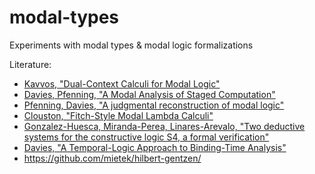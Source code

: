 # modal-types
Experiments with modal types & modal logic formalizations

Literature:
* [Kavvos, "Dual-Context Calculi for Modal Logic"](https://arxiv.org/abs/1602.04860)
* [Davies, Pfenning, "A Modal Analysis of Staged Computation"](https://www.cs.cmu.edu/~fp/papers/jacm00.pdf)
* [Pfenning, Davies, "A judgmental reconstruction of modal logic"](https://www.cs.cmu.edu/~fp/papers/mscs00.pdf)
* [Clouston, "Fitch-Style Modal Lambda Calculi"](https://arxiv.org/abs/1710.08326)
* [Gonzalez-Huesca, Miranda-Perea, Linares-Arevalo, "Two deductive systems for the constructive logic S4, a formal verification"](http://www.anupamdas.com/sd19/papers/SD19_paper_6.pdf)
* [Davies, "A Temporal-Logic Approach to Binding-Time Analysis"](https://www.brics.dk/RS/95/51/BRICS-RS-95-51.pdf)
* https://github.com/mietek/hilbert-gentzen/
